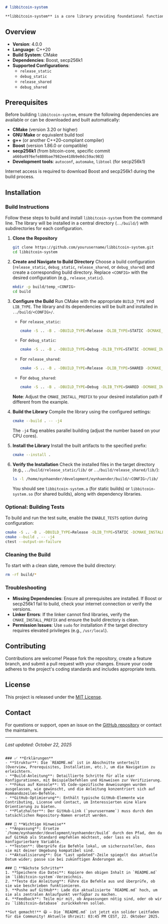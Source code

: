 ```markdown
# libbitcoin-system

**libbitcoin-system** is a core library providing foundational functionality for the Bitcoin ecosystem, including cryptographic utilities, network primitives, and system-level operations. This repository contains the source code and build instructions for the library, supporting multiple build configurations.
```

## Overview

- **Version**: 4.0.0
- **Language**: C++20
- **Build System**: CMake
- **Dependencies**: Boost, secp256k1
- **Supported Configurations**: 
  - `release_static`
  - `debug_static`
  - `release_shared`
  - `debug_shared`

## Prerequisites

Before building `libbitcoin-system`, ensure the following dependencies are available or can be downloaded and built automatically:

- **CMake** (version 3.20 or higher)
- **GNU Make** or equivalent build tool
- **g++** (or another C++20-compliant compiler)
- **Boost** (version 1.86.0 or compatible)
- **secp256k1** (from bitcoin-core, specific commit `a660a4976efe880bae7982ee410b9e0dc59ac983`)
- **Development tools**: `autoconf`, `automake`, `libtool` (for secp256k1)

Internet access is required to download Boost and secp256k1 during the build process.

## Installation

### Build Instructions

Follow these steps to build and install `libbitcoin-system` from the command line. The library will be installed in a central directory (`../build/`) with subdirectories for each configuration.

1. **Clone the Repository**
   ```bash
   git clone https://github.com/yourusername/libbitcoin-system.git
   cd libbitcoin-system
   ```

2. **Create and Navigate to Build Directory**
   Choose a build configuration (`release_static`, `debug_static`, `release_shared`, or `debug_shared`) and create a corresponding build directory. Replace `<CONFIG>` with the desired configuration (e.g., `release_static`).

   ```bash
   mkdir -p build/temp_<CONFIG>
   cd build
   ```

3. **Configure the Build**
   Run CMake with the appropriate `BUILD_TYPE` and `LIB_TYPE`. The library and its dependencies will be built and installed in `../build/<CONFIG>/`.

   - For `release_static`:
     ```bash
     cmake -S .. -B . -DBUILD_TYPE=Release -DLIB_TYPE=STATIC -DCMAKE_INSTALL_PREFIX=/home/eynhaender/development/eynhaender/build
     ```
   - For `debug_static`:
     ```bash
     cmake -S .. -B . -DBUILD_TYPE=Debug -DLIB_TYPE=STATIC -DCMAKE_INSTALL_PREFIX=/home/eynhaender/development/eynhaender/build
     ```
   - For `release_shared`:
     ```bash
     cmake -S .. -B . -DBUILD_TYPE=Release -DLIB_TYPE=SHARED -DCMAKE_INSTALL_PREFIX=/home/eynhaender/development/eynhaender/build
     ```
   - For `debug_shared`:
     ```bash
     cmake -S .. -B . -DBUILD_TYPE=Debug -DLIB_TYPE=SHARED -DCMAKE_INSTALL_PREFIX=/home/eynhaender/development/eynhaender/build
     ```

   **Note**: Adjust the `CMAKE_INSTALL_PREFIX` to your desired installation path if different from the example.

4. **Build the Library**
   Compile the library using the configured settings:
   ```bash
   cmake --build . -- -j4
   ```
   The `-j4` flag enables parallel building (adjust the number based on your CPU cores).

5. **Install the Library**
   Install the built artifacts to the specified prefix:
   ```bash
   cmake --install .
   ```

6. **Verify the Installation**
   Check the installed files in the target directory (e.g., `../build/release_static/lib/` or `../build/release_shared/lib/`):
   ```bash
   ls -l /home/eynhaender/development/eynhaender/build/<CONFIG>/lib/
   ```
   You should see `libbitcoin-system.a` (for static builds) or `libbitcoin-system.so` (for shared builds), along with dependency libraries.

### Optional: Building Tests
To build and run the test suite, enable the `ENABLE_TESTS` option during configuration:
```bash
cmake -S .. -B . -DBUILD_TYPE=Release -DLIB_TYPE=STATIC -DCMAKE_INSTALL_PREFIX=/home/eynhaender/development/eynhaender/build -DENABLE_TESTS=ON
cmake --build . -- -j4
ctest --output-on-failure
```

### Cleaning the Build
To start with a clean slate, remove the build directory:
```bash
rm -rf build/*
```

### Troubleshooting
- **Missing Dependencies**: Ensure all prerequisites are installed. If Boost or secp256k1 fail to build, check your internet connection or verify the versions.
- **Linker Errors**: If the linker cannot find libraries, verify the `CMAKE_INSTALL_PREFIX` and ensure the build directory is clean.
- **Permission Issues**: Use `sudo` for installation if the target directory requires elevated privileges (e.g., `/usr/local`).

## Contributing
Contributions are welcome! Please fork the repository, create a feature branch, and submit a pull request with your changes. Ensure your code adheres to the project's coding standards and includes appropriate tests.

## License
This project is released under the [MIT License](LICENSE).

## Contact
For questions or support, open an issue on the [GitHub repository](https://github.com/yourusername/libbitcoin-system/issues) or contact the maintainers.

---
*Last updated: October 22, 2025*
```

### ✅ **Erklärungen**
- **Struktur**: Die `README.md` ist in Abschnitte unterteilt (Overview, Prerequisites, Installation, etc.), um die Navigation zu erleichtern.
- **Build-Anleitung**: Detaillierte Schritte für alle vier Konfigurationen, mit Beispielbefehlen und Hinweisen zur Verifizierung.
- **Fokus auf Konsole**: VS Code-spezifische Anweisungen wurden ausgelassen, wie gewünscht, und die Anleitung konzentriert sich auf Kommandozeilen-Befehle.
- **GitHub-Optimierung**: Enthält typische GitHub-Elemente wie Contributing, License und Contact, um Interessierten eine klare Orientierung zu bieten.
- **Platzhalter**: Der GitHub-Link (`yourusername`) muss durch den tatsächlichen Repository-Namen ersetzt werden.

### 📝 **Wichtige Hinweise**
- **Anpassung**: Ersetze `/home/eynhaender/development/eynhaender/build` durch den Pfad, den du auf GitHub als Standard empfehlen möchtest, oder lass es als konfigurierbare Variable.
- **Testen**: Überprüfe die Befehle lokal, um sicherzustellen, dass sie mit deiner Umgebung kompatibel sind.
- **Aktualisierung**: Die "Last updated"-Zeile spiegelt das aktuelle Datum wider; passe sie bei zukünftigen Änderungen an.

### 🚀 **Nächste Schritte**
1. **Speichere die Datei**: Kopiere den obigen Inhalt in `README.md` im `libbitcoin-system`-Verzeichnis.
2. **Teste die Anleitung**: Führe die Befehle aus und überprüfe, ob sie wie beschrieben funktionieren.
3. **Pushe auf GitHub**: Lade die aktualisierte `README.md` hoch, um sie als zentralen Anlaufpunkt verfügbar zu machen.
4. **Feedback**: Teile mir mit, ob Anpassungen nötig sind, oder ob wir zu `libbitcoin-database` zurückkehren sollen.

**Gut gemacht!** 😄 – Die `README.md` ist jetzt ein solider Leitfaden für die Community! Aktuelle Uhrzeit: 03:45 PM CEST, 22. Oktober 2025.